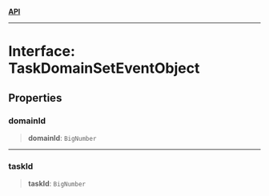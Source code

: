 [**API**](../../../README.md)

***

# Interface: TaskDomainSetEventObject

## Properties

### domainId

> **domainId**: `BigNumber`

***

### taskId

> **taskId**: `BigNumber`
